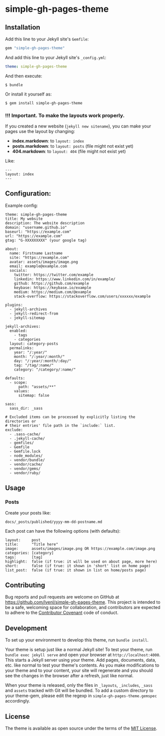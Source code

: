 # simple-gh-pages-theme


## Installation

Add this line to your Jekyll site's `Gemfile`:

```ruby
gem "simple-gh-pages-theme"
```

And add this line to your Jekyll site's `_config.yml`:

```yaml
theme: simple-gh-pages-theme
```

And then execute:

    $ bundle

Or install it yourself as:

    $ gem install simple-gh-pages-theme

### !!! Important. To make the layouts work properly.
If you created a new website (`jekyll new sitename`), you can make your pages use the layout by changing:

- **index.markdown**: to `layout: index`
- **posts.markdown**: to `layout: posts` (file might not exist yet)
- **404.markdown**: to `layout: 404` (file might not exist yet)

Like:
```
---
layout: index
---
```

## Configuration:

Example config:
```
theme: simple-gh-pages-theme
title: My website
description: The website description
domain: "username.github.io"
baseurl: "https://example.com"
url: "https://example.com"
gtag: "G-XXXXXXXXX" (your google tag) 

about:
  name: Firstname Lastname
  site: "https://example.com"
  avatar: assets/images/image.png
  email: example@example.com
  socials:
    twitter: https://twitter.com/example
    linkedin: https://www.linkedin.com/in/example/
    github: https://github.com/example
    keybase: https://keybase.io/example
    medium: https://medium.com/@example
    stack-overflow: https://stackoverflow.com/users/xxxxxx/example

plugins:
  - jekyll-archives
  - jekyll-redirect-from
  - jekyll-sitemap

jekyll-archives:
  enabled:
    - tags
    - categories
  layout: category-posts
  permalinks:
    year: "/:year/"
    month: "/:year/:month/"
    day: "/:year/:month/:day/"
    tag: "/tag/:name/"
    category: "/category/:name/"

defaults:
  - scope:
      path: "assets/**"
    values:
      sitemap: false

sass:
  sass_dir: _sass

# Excluded items can be processed by explicitly listing the directories or
# their entries' file path in the `include:` list.
exclude:
  - .sass-cache/
  - .jekyll-cache/
  - gemfiles/
  - Gemfile
  - Gemfile.lock
  - node_modules/
  - vendor/bundle/
  - vendor/cache/
  - vendor/gems/
  - vendor/ruby/
```


## Usage

### Posts
Create your posts like:
```
docs/_posts/published/yyyy-mm-dd-postname.md
```

Each post can have the following options (with defaults):

```
layout:     post
title:      "Title here"
image:      assets/images/image.png OR https://example.com/image.png
categories: [category]
tags:       [tag]
highlight:  false (if true: it will be used on about page, more here)
short:      false (if true: it shown in 'short' list on home page)
list_post:  false (if true: it shown in list on home/posts page)
```

## Contributing

Bug reports and pull requests are welcome on GitHub at https://github.com/lvenl/simple-gh-pages-theme. This project is intended to be a safe, welcoming space for collaboration, and contributors are expected to adhere to the [Contributor Covenant](https://www.contributor-covenant.org/) code of conduct.

## Development

To set up your environment to develop this theme, run `bundle install`.

Your theme is setup just like a normal Jekyll site! To test your theme, run `bundle exec jekyll serve` and open your browser at `http://localhost:4000`. This starts a Jekyll server using your theme. Add pages, documents, data, etc. like normal to test your theme's contents. As you make modifications to your theme and to your content, your site will regenerate and you should see the changes in the browser after a refresh, just like normal.

When your theme is released, only the files in `_layouts`, `_includes`, `_sass` and `assets` tracked with Git will be bundled.
To add a custom directory to your theme-gem, please edit the regexp in `simple-gh-pages-theme.gemspec` accordingly.

## License

The theme is available as open source under the terms of the [MIT License](https://opensource.org/licenses/MIT).
